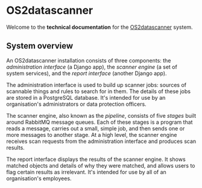 # OS2datascanner

Welcome to the **technical documentation** for the
[OS2datascanner](https://os2datascanner.dk/) system.

## System overview

An OS2datascanner installation consists of three components: the
*administration interface* (a Django app), the *scanner engine* (a set of
system services), and the *report interface* (another Django app).

The administration interface is used to build up scanner jobs: sources of
scannable things and rules to search for in them. The details of these jobs are
stored in a PostgreSQL database. It's intended for use by an organisation's
administrators or data protection officers.

The scanner engine, also known as the *pipeline*, consists of five *stages*
built around RabbitMQ message queues. Each of these stages is a program that
reads a message, carries out a small, simple job, and then sends one or more
messages to another stage. At a high level, the scanner engine receives scan
requests from the administration interface and produces scan results.

The report interface displays the results of the scanner engine. It shows
matched objects and details of why they were matched, and allows users to flag
certain results as irrelevant. It's intended for use by all of an
organisation's employees.
